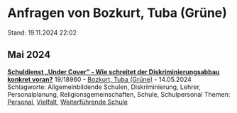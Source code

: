 # Anfragen von Bozkurt, Tuba (Grüne)

Stand: 19.11.2024 22:02

## Mai 2024
**[Schuldienst „Under Cover” - Wie schreitet der Diskriminierungsabbau konkret voran?](https://pardok.parlament-berlin.de/starweb/adis/citat/VT/19/SchrAnfr/S19-18960.pdf)**
19/18960 - [Bozkurt, Tuba (Grüne)](autor_bozkurt_tuba_gruene.md) - 14.05.2024
Schlagworte: Allgemeinbildende Schulen, Diskriminierung, Lehrer, Personalplanung, Religionsgemeinschaften, Schule, Schulpersonal
Themen: [Personal](thema_personal.md), [Vielfalt](thema_vielfalt.md), [Weiterführende Schule](thema_weiterfuehrende_schule.md)

